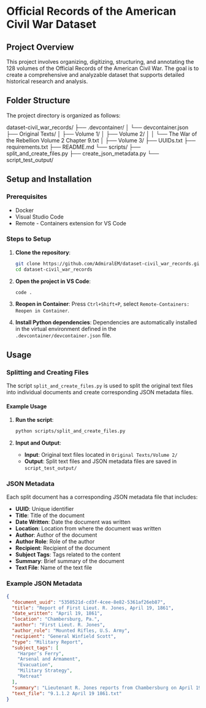 # Official Records of the American Civil War Dataset

## Project Overview

This project involves organizing, digitizing, structuring, and annotating the 128 volumes of the Official Records of the American Civil War. The goal is to create a comprehensive and analyzable dataset that supports detailed historical research and analysis.

## Folder Structure

The project directory is organized as follows:

dataset-civil_war_records/
├── .devcontainer/
│ └── devcontainer.json
├── Original Texts/
│ ├── Volume 1/
│ ├── Volume 2/
│ │ └── The War of the Rebellion Volume 2 Chapter 9.txt
│ ├── Volume 3/
├── UUIDs.txt
├── requirements.txt
├── README.md
└── scripts/
├── split_and_create_files.py
├── create_json_metadata.py
└── script_test_output/

## Setup and Installation

### Prerequisites

- Docker
- Visual Studio Code
- Remote - Containers extension for VS Code

### Steps to Setup

1. **Clone the repository**:
    ```bash
    git clone https://github.com/AdmiralEM/dataset-civil_war_records.git
    cd dataset-civil_war_records
    ```

2. **Open the project in VS Code**:
    ```bash
    code .
    ```

3. **Reopen in Container**:
    Press `Ctrl+Shift+P`, select `Remote-Containers: Reopen in Container`.

4. **Install Python dependencies**:
    Dependencies are automatically installed in the virtual environment defined in the `.devcontainer/devcontainer.json` file.

## Usage

### Splitting and Creating Files

The script `split_and_create_files.py` is used to split the original text files into individual documents and create corresponding JSON metadata files.

#### Example Usage

1. **Run the script**:
    ```bash
    python scripts/split_and_create_files.py
    ```

2. **Input and Output**:
    - **Input**: Original text files located in `Original Texts/Volume 2/`
    - **Output**: Split text files and JSON metadata files are saved in `script_test_output/`

### JSON Metadata

Each split document has a corresponding JSON metadata file that includes:

- **UUID**: Unique identifier
- **Title**: Title of the document
- **Date Written**: Date the document was written
- **Location**: Location from where the document was written
- **Author**: Author of the document
- **Author Role**: Role of the author
- **Recipient**: Recipient of the document
- **Subject Tags**: Tags related to the content
- **Summary**: Brief summary of the document
- **Text File**: Name of the text file

### Example JSON Metadata

```json
{
  "document_uuid": "5350521d-cd3f-4cee-8e82-5361af26eb87",
  "title": "Report of First Lieut. R. Jones, April 19, 1861",
  "date_written": "April 19, 1861",
  "location": "Chambersburg, Pa.",
  "author": "First Lieut. R. Jones",
  "author_role": "Mounted Rifles, U.S. Army",
  "recipient": "General Winfield Scott",
  "type": "Military Report",
  "subject_tags": [
    "Harper’s Ferry",
    "Arsenal and Armament",
    "Evacuation",
    "Military Strategy",
    "Retreat"
  ],
  "summary": "Lieutenant R. Jones reports from Chambersburg on April 19, 1861, describing the destruction of the arsenal and the armory buildings at Harper’s Ferry under cover of night and the subsequent retreat of his command.",
  "text_file": "9.1.1.2 April 19 1861.txt"
}
